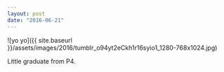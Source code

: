 ```yaml
---
layout: post
date: "2016-06-21"
---
```


![yo yo]({{ site.baseurl }}/assets/images/2016/tumblr_o94yt2eCkh1r16syio1_1280-768x1024.jpg)

Little graduate from P4.
